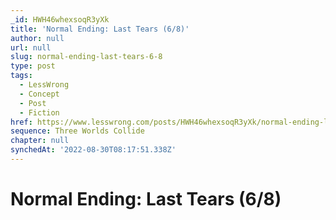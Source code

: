 ```yaml
---
_id: HWH46whexsoqR3yXk
title: 'Normal Ending: Last Tears (6/8)'
author: null
url: null
slug: normal-ending-last-tears-6-8
type: post
tags:
  - LessWrong
  - Concept
  - Post
  - Fiction
href: https://www.lesswrong.com/posts/HWH46whexsoqR3yXk/normal-ending-last-tears-6-8
sequence: Three Worlds Collide
chapter: null
synchedAt: '2022-08-30T08:17:51.338Z'
---
```


# Normal Ending: Last Tears (6/8)
